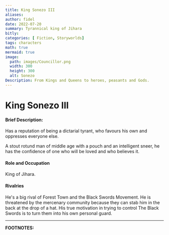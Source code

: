 ```yaml
---
title: King Sonezo III
aliases:
author: fidel
date: 2022-07-20
summary: Tyrannical king of Jihara
bitly: 
categories: [ Fiction, Storyworlds]
tags: characters
math: true
mermaid: true
image:
  path: images/Councillor.png
  width: 300
  height: 300
  alt: Sonezo
Description: From Kings and Queens to heroes, peasants and Gods.
---
```


King Sonezo III
=============


#### Brief Description:
Has a reputation of being a dictarial tyrant, who favours his own and oppresses everyone else.

A stout rotund man of middle age with a pouch and an intelligent sneer, he has the confidence of one who will be loved and who believes it. 


#### Role and Occupation
King of Jihara.

#### Rivalries
He's a big rival of Forest Town and the Black Swords Movement.
He is threatened by the mercenary community because they can stab him in the back at the drop of a hat.
 His true motivation in trying to control The Black Swords is to turn them into his own personal guard.

---
**FOOTNOTES:**





